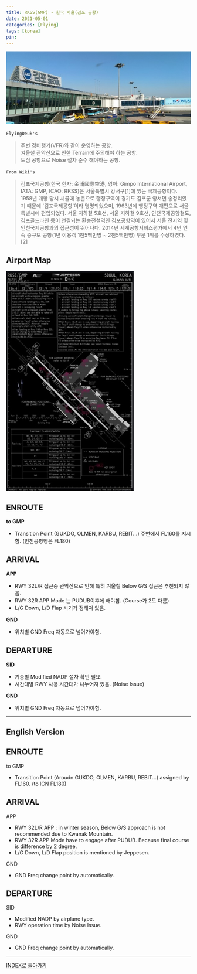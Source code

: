 ```yaml
---
title: RKSS(GMP) - 한국 서울(김포 공항)
date: 2021-05-01
categories: [Flying]
tags: [korea]
pin:
---
```


![gmp](/img/flying/airport/gmp.jpg)


`FlyingDeuk's`
>주변 경비행기(VFR)와 같이 운영하는 공항. <br>
겨울철 관악산으로 인한 Terrain에 주의해야 하는 공항.<br>
도심 공항으로 Noise 절차 준수 해야하는 공항.


`From Wiki's`
>김포국제공항(한국 한자: 金浦國際空港, 영어: Gimpo International Airport, IATA: GMP, ICAO: RKSS)은 서울특별시 강서구[1]에 있는 국제공항이다. <br>
1958년 개항 당시 시골에 농촌으로 행정구역이 경기도 김포군 양서면 송정리였기 때문에 '김포국제공항'이라 명명되었으며, 1963년에 행정구역 개편으로 서울특별시에 편입되었다. 서울 지하철 5호선, 서울 지하철 9호선, 인천국제공항철도, 김포골드라인 등이 연결되는 환승전철역인 김포공항역이 있어서 서울 전지역 및 인천국제공항과의 접근성이 뛰어나다. 2014년 세계공항서비스평가에서 4년 연속 중규모 공항(1년 이용객 1천5백만명 ~ 2천5백만명) 부문 1위를 수상하였다.[2]

## Airport Map
![gmp](/img/flying/airport/gmp_ap.jpg)


## ENROUTE
**to GMP**
- Transition Point (GUKDO, OLMEN, KARBU, REBIT...) 주변에서 FL160를 지시함. (인천공항행은 FL180)

## ARRIVAL
**APP**
- RWY 32L/R 접근중 관악산으로 인해 특히 겨울철 Below G/S 접근은 추천되지 않음.
- RWY 32R APP Mode 는 PUDUB이후에 해야함. (Course가 2도 다름)
- L/G Down, L/D Flap 시기가 정해져 있음.

**GND**
- 위치별 GND Freq 자동으로 넘어가야함.

## DEPARTURE
**SID**
- 기종별 Modified NADP 절차 확인 필요.
- 시간대별 RWY 사용 시간대가 나누어져 있음. (Noise Issue)

**GND**
- 위치별 GND Freq 자동으로 넘어가야함.

-------------

## English Version

## ENROUTE
to GMP
- Transition Point (Aroudn GUKDO, OLMEN, KARBU, REBIT...) assigned by FL160. (to ICN FL180)

## ARRIVAL
APP
- RWY 32L/R APP : in winter season, Below G/S approach is not recommended due to Kwanak Mountain.
- RWY 32R APP Mode have to engage after PUDUB. Because final course is difference by 2 degree.
- L/G Down, L/D Flap position is mentioned by Jeppesen.

GND
- GND Freq change point by automatically.

## DEPARTURE
SID
- Modified NADP by airplane type.
- RWY operation time by Noise Issue.

GND
- GND Freq change point by automatically.

----

[INDEX로 돌아가기](/posts/KoreaJapanChina/)
